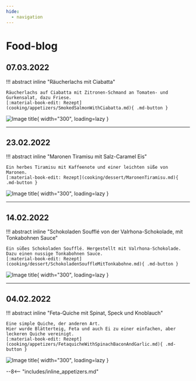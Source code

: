 ```yaml
---
hide:
  - navigation
---
```

# Food-blog

## 07.03.2022

!!! abstract inline "Räucherlachs mit Ciabatta"

    Räucherlachs auf Ciabatta mit Zitronen-Schmand an Tomaten- und Gurkensalat, dazu Friese.  
    [:material-book-edit: Rezept](cooking/appetizers/SmokedSalmonWithCiabatta.md){ .md-button }

![Image title](https://nx3254.your-storageshare.de/s/gJe6FPNaM3Xaqd5/preview){ width="300", loading=lazy }

---

## 23.02.2022

!!! abstract inline "Maronen Tiramisu mit Salz-Caramel Eis"

    Ein herbes Tiramisu mit Kaffeenote und einer leichten süße von Maronen.  
    [:material-book-edit: Rezept](cooking/dessert/MaronenTiramisu.md){ .md-button }

![Image title](https://nx3254.your-storageshare.de/s/pEBpX4Yd77gMjfT/preview){ width="300", loading=lazy }

---

## 14.02.2022

!!! abstract inline "Schokoladen Soufflé von der Valrhona-Schokolade, mit Tonkabohnen Sauce"

    Ein süßes Schokoladen Soufflé. Hergestellt mit Valrhona-Schokolade.  
    Dazu einen nussige Tonkabohnen Sauce.  
    [:material-book-edit: Rezept](cooking/dessert/SchokoladenSouffleMitTonkabohne.md){ .md-button }

![Image title](https://nx3254.your-storageshare.de/s/y2JRzkrB4T2ZtbG/preview){ width="300", loading=lazy }

---

## 04.02.2022

!!! abstract inline "Feta-Quiche mit Spinat, Speck und Knoblauch"

    Eine simple Quiche, der anderen Art.  
    Hier wurde Blätterteig, Feta und auch Ei zu einer einfachen, aber leckeren Quiche vereinigt.  
    [:material-book-edit: Rezept](cooking/appetizers/FetaquicheWithSpinachBaconAndGarlic.md){ .md-button }

![Image title](https://nx3254.your-storageshare.de/s/to9WN9zYHMMxqf5/preview){ width="300", loading=lazy }

--8<-- "includes/inline_appetizers.md"
